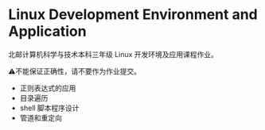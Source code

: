 # Linux Development Environment and Application

北邮计算机科学与技术本科三年级 Linux 开发环境及应用课程作业。

:warning:不能保证正确性，请不要作为作业提交。

- 正则表达式的应用
- 目录遍历
- shell 脚本程序设计
- 管道和重定向
